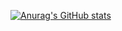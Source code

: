 [![Anurag's GitHub stats](https://github-readme-stats.vercel.app/api?username=patrickwehbe)](https://github.com/anuraghazra/github-readme-stats)
